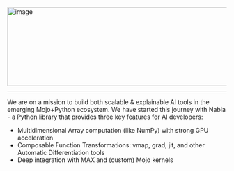 <img width="1292" height="181" alt="image" src="https://github.com/user-attachments/assets/41ab470a-63e3-4ca5-ae10-c57206f7abe1" />

---

We are on a mission to build both scalable & explainable AI tools in the emerging Mojo+Python ecosystem. We have started this journey with Nabla - a Python library that provides three key features for AI developers:

- Multidimensional Array computation (like NumPy) with strong GPU acceleration
- Composable Function Transformations: vmap, grad, jit, and other Automatic Differentiation tools
- Deep integration with MAX and (custom) Mojo kernels
